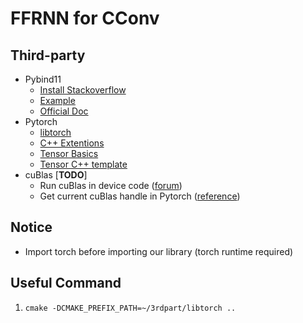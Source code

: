 # FFRNN for CConv

## Third-party
* Pybind11
    * [Install Stackoverflow](https://stackoverflow.com/questions/54704599/how-to-apt-instal-python-pybind11)
    * [Example](https://github.com/tdegeus/pybind11_examples/tree/master/01_py-list_cpp-vector)
    * [Official Doc](https://pybind11.readthedocs.io/en/stable/basics.html)
* Pytorch
    * [libtorch](https://pytorch.org/cppdocs/installing.html)
    * [C++ Extentions](https://pytorch.org/tutorials/advanced/cpp_extension.html)
    * [Tensor Basics](https://pytorch.org/cppdocs/notes/tensor_basics.html)
    * [Tensor C++ template](https://github.com/pytorch/pytorch/blob/master/aten/src/ATen/templates/TensorBody.h)
* cuBlas [**TODO**]
    * Run cuBlas in device code ([forum](https://devtalk.nvidia.com/default/topic/902074/call-cublas-api-from-kernel/?offset=3))
    * Get current cuBlas handle in Pytorch ([reference](https://pytorch.org/cppdocs/api/function_namespaceat_1_1cuda_1a948de5eae6a160bb7d99c81a37db548c.html#exhale-function-namespaceat-1-1cuda-1a948de5eae6a160bb7d99c81a37db548c))


## Notice
* Import torch before importing our library (torch runtime required)    

## Useful Command
1.  ```cmake -DCMAKE_PREFIX_PATH=~/3rdpart/libtorch ..```